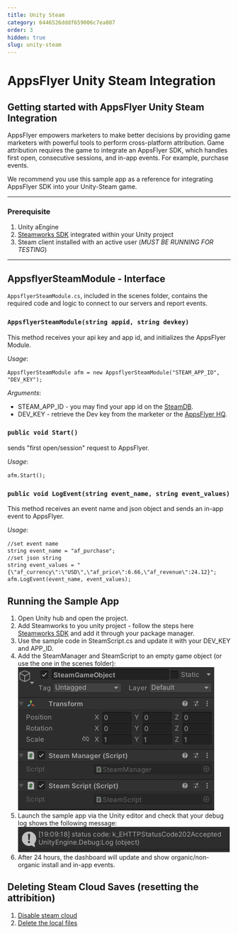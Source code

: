 ```yaml
---
title: Unity Steam
category: 6446526dddf659006c7ea807
order: 3
hidden: true
slug: unity-steam
---
```


# AppsFlyer Unity Steam Integration

## **Getting started with AppsFlyer Unity Steam Integration**

AppsFlyer empowers marketers to make better decisions by providing game marketers with powerful tools to perform cross-platform attribution.
Game attribution requires the game to integrate an AppsFlyer SDK, which handles first open, consecutive sessions, and in-app events. For example, purchase events.

We recommend you use this sample app as a reference for integrating AppsFlyer SDK into your Unity-Steam game.

<hr/>

### Prerequisite

1. Unity aEngine
2. [Steamworks SDK](https://steamworks.github.io/) integrated within your Unity project
3. Steam client installed with an active user (_MUST BE RUNNING FOR TESTING_)

<hr/>

## **AppsflyerSteamModule - Interface**

`AppsflyerSteamModule.cs`, included in the scenes folder, contains the required code and logic to connect to our servers and report events.

### `AppsflyerSteamModule(string appid, string devkey)`

This method receives your api key and app id, and initializes the AppsFlyer Module.

_Usage_:

```
AppsflyerSteamModule afm = new AppsflyerSteamModule("STEAM_APP_ID", "DEV_KEY");
```

_Arguments_:

- STEAM_APP_ID - you may find your app id on the [SteamDB](https://steamdb.info/apps/).
- DEV_KEY - retrieve the Dev key from the marketer or the [AppsFlyer HQ](https://support.appsflyer.com/hc/en-us/articles/211719806-App-settings-#general-app-settings).

### `public void Start()`

sends "first open/session" request to AppsFlyer.

_Usage_:

```
afm.Start();
```

### `public void LogEvent(string event_name, string event_values)`

This method receives an event name and json object and sends an in-app event to AppsFlyer.

_Usage_:

```
//set event name
string event_name = "af_purchase";
//set json string
string event_values = "{\"af_currency\":\"USD\",\"af_price\":6.66,\"af_revenue\":24.12}";
afm.LogEvent(event_name, event_values);
```

## Running the Sample App

1. Open Unity hub and open the project.
2. Add Steamworks to you unity project - follow the steps here [Steamworks SDK](https://steamworks.github.io/) and add it through your package manager.
3. Use the sample code in SteamScript.cs and update it with your DEV_KEY and APP_ID.
4. Add the SteamManager and SteamScript to an empty game object (or use the one in the scenes folder):
   ![Request-OK](SteamGameObject.PNG)
5. Launch the sample app via the Unity editor and check that your debug log shows the following message:
   ![Request-OK](202OK.PNG)
6. After 24 hours, the dashboard will update and show organic/non-organic install and in-app events.

## Deleting Steam Cloud Saves (resetting the attribition)

1. [Disable steam cloud](https://help.steampowered.com/en/faqs/view/68D2-35AB-09A9-7678#enabling)
2. [Delete the local files](https://help.steampowered.com/en/faqs/view/68D2-35AB-09A9-7678#where)
